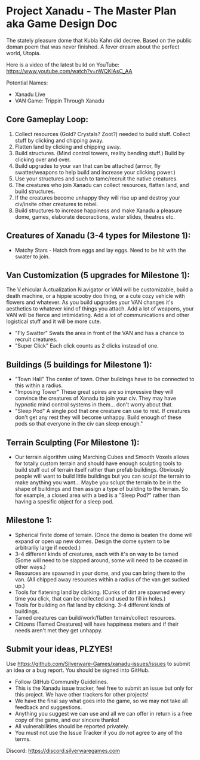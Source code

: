 # Project Xanadu - The Master Plan aka Game Design Doc

The stately pleasure dome that Kubla Kahn did decree. Based on the public doman poem that was never finished. A fever dream about the perfect world, Utopia.

Here is a video of the latest build on YouTube: https://www.youtube.com/watch?v=nWQKlAsC_AA

Potential Names:
* Xanadu Live
* VAN Game: Trippin Through Xanadu

## Core Gameplay Loop:
1. Collect resources (Gold? Crystals? Zoot?) needed to build stuff. Collect stuff by clicking and chipping away.
2. Flatten land by clicking and chipping away.
3. Build structures. (Mind control towers, reality bending stuff.) Build by clicking over and over.
4. Build upgrades to your van that can be attached (armor, fly swatter/weapons to help build and increase your clicking power.)
5. Use your structures and such to tame/recruit the native creatures.
6. The creatures who join Xanadu can collect resources, flatten land, and build structures.
7. If the creatures become unhappy they will rise up and destroy your civ/insite other creatures to rebel.
8. Build structures to increase happiness and make Xanadu a pleasure dome, games, elaborate decoractions, water slides, theatres etc.

## Creatures of Xanadu (3-4 types for Milestone 1):
* Matchy Stars - Hatch from eggs and lay eggs. Need to be hit with the swater to join.

## Van Customization (5 upgrades for Milestone 1):
The V.ehicular A.ctualization N.avigator or VAN will be customizable, build a death machine, or a hippie scooby doo thing, or a cute cozy vehicle with flowers and whatever. As you build upgrades your VAN changes it's aesthetics to whatever kind of things you attach. Add a lot of weapons, your VAN will be fierce and intimidating. Add a lot of communications and other logistical stuff and it will be more cute.

* "Fly Swatter" Swats the area in front of the VAN and has a chance to recruit creatures.
* "Super Click" Each click counts as 2 clicks instead of one.

## Buildings (5 buildings for Milestone 1):
* "Town Hall" The center of town. Other buildings have to be connected to this within a radius.
* "Imposing Tower" These great spires are so impressive they will convince the creatures of Xanadu to join your civ. They may have hypnotic mind control systems in them... don't worry about that.
* "Sleep Pod" A single pod that one creature can use to rest. If creatures don't get any rest they will become unhappy. Build enough of these pods so that everyone in the civ can sleep enough."

## Terrain Sculpting (For Milestone 1):
* Our terrain algorithm using Marching Cubes and Smooth Voxels allows for totally custom terrain and should have enough sculpting tools to build stuff out of terrain itself rather than prefab buildings. Obviously people will want to build little buildings but you can sculpt the terrain to make anything you want... Maybe you sclupt the terrain to be in the shape of buildings and then assign a type of building to the terrain. So for example, a closed area with a bed is a "Sleep Pod?" rather than having a spesific object for a sleep pod.

## Milestone 1:
* Spherical finite dome of terrain. (Once the demo is beaten the dome will expand or open up new domes. Design the dome system to be arbitrarily large if needed.)
* 3-4 different kinds of creatures, each with it's on way to be tamed (Some will need to be slapped around, some will need to be coaxed in other ways.)
* Resources are spawned in your dome, and you can bring them to the van. (All chipped away resources within a radius of the van get sucked up.)
* Tools for flatening land by clicking. (Cunks of dirt are spawned every time you click, that can be collected and used to fill in holes.)
* Tools for building on flat land by clicking. 3-4 different kinds of buildings.
* Tamed creatures can build/work/flatten terrain/collect resources.
* Citizens (Tamed Creatures) will have happiness meters and if their needs aren't met they get unhappy.

## Submit your ideas, PLZYES!
Use https://github.com/Silverware-Games/xanadu-issues/issues to submit an idea or a bug report. You should be signed into GitHub.

* Follow GitHub Community Guidelines.
* This is the Xanadu issue tracker, feel free to submit an issue but only for this project. We have other trackers for other projects!
* We have the final say what goes into the game, so we may not take all feedback and suggestions.
* Anything you suggest we can use and all we can offer in return is a free copy of the game, and our sincere thanks!
* All vulnerabilities should be reported privately.
* You must not use the Issue Tracker if you do not agree to any of the terms.

Discord: https://discord.silverwaregames.com
